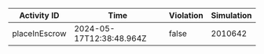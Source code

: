 | Activity ID | Time | Violation | Simulation |
| --- | --- | --- | --- |
| placeInEscrow | 2024-05-17T12:38:48.964Z | false | 2010642 |